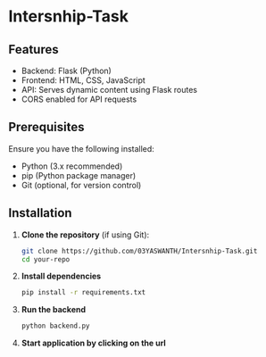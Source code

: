 # Intersnhip-Task

## Features

- Backend: Flask (Python)
- Frontend: HTML, CSS, JavaScript
- API: Serves dynamic content using Flask routes
- CORS enabled for API requests

## Prerequisites

Ensure you have the following installed:

- Python (3.x recommended)
- pip (Python package manager)
- Git (optional, for version control)

## Installation

1. **Clone the repository** (if using Git):

   ```sh
   git clone https://github.com/03YASWANTH/Intersnhip-Task.git
   cd your-repo

2. **Install dependencies**
   ```sh
   pip install -r requirements.txt
   
3. **Run the backend**
   ```sh
   python backend.py
4. **Start application by clicking on the url**

   
